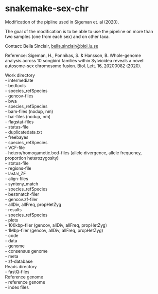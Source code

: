 # snakemake-sex-chr

Modification of the pipline used in Sigeman et. al (2020). 

The goal of the modification is to be able to use the pipeline on more than two samples (one from each sex) and on other taxa.

Contact: Bella Sinclair, bella.sinclair@biol.lu.se

Reference:
Sigeman, H., Ponnikas, S. & Hansson, B. Whole-genome analysis across 10 songbird families within Sylvioidea reveals a novel autosome-sex chromosome fusion. Biol. Lett. 16, 20200082 (2020).



Work directory  
	- intermediate  
		- bedtools  
			- species_refSpecies  
				- gencov-files  
		- bwa  
			- species_refSpecies  
				- bam-files (nodup, nm)  
				- bai-files (nodup, nm)  
				- flagstat-files  
				- status-file  
				- duplicatedata.txt  
		- freebayes  
			- species_refSpecies  
				- VCF-file  
				- hetero/homogametic.bed-files (allele divergence, allele frequency, proportion heterozygosity)  
				- status-file  
				- regions-file  
		- lastal_ZF  
			- align-files  
		- synteny_match  
			- species_refSpecies  
				- bestmatch-filer  
				- gencov.zf-filer  
				- allDiv, allFreq, propHetZyg  
	- results  
		- species_refSpecies  
			- plots  
			- 100kbp-filer (gencov, allDiv, allFreq, propHetZyg)  
			- 1Mbp-filer (gencov, allDiv, allFreq, propHetZyg)  
	- code  
	- data  
		- genome  
			- consensus genome  
		- meta  
			- zf-database  
Reads directory  
	- fastQ-files  
Reference genome  
	- reference genome  
	- index files  

